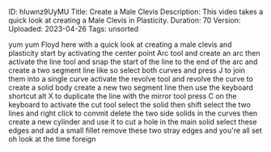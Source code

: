 ID: hIuwnz9UyMU
Title: Create a Male Clevis
Description: This video takes a quick look at creating a Male Clevis in Plasticity.
Duration: 70
Version: 
Uploaded: 2023-04-26
Tags: unsorted

yum yum Floyd here with a quick look at
creating a male clevis and plasticity
start by activating the center point Arc
tool and create an arc then activate the
line tool and snap the start of the line
to the end of the arc and create a two
segment line like so select both curves
and press J to join them into a single
curve activate the revolve tool and
revolve the curve to create a solid body
create a new two segment line then use
the keyboard shortcut alt X to duplicate
the line with the mirror tool
press C on the keyboard to activate the
cut tool select the solid then shift
select the two lines and right click to
commit
delete the two side solids in the curves
then create a new cylinder and use it to
cut a hole in the main solid
select these edges and add a small
fillet
remove these two stray edges and you're
all set
oh look at the time
foreign

